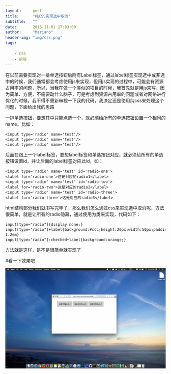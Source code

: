 ```yaml
---
layout:     post
title:      "纯CSS实现选中取消"
subtitle:   ""
date:       2015-11-01 17:03:00
author:     "Mariano"
header-img: "img/css.png"
tags: 

    - CSS  
    - 前端  
---  
```

  
	  
	      
在以前需要实现对一排单选按钮后附有Label标签，通过label标签实现选中或非选中的时候，我们通常都会考虑使用js来实现，但用js实现的过程中，可能会有资源占用率的问题，所以，当我在做一个类似的项目的时候，我首先就是用js来写，因为简单、方便，不需要动什么脑子，可是考虑到资源占用率的问题或者对网络进行优化的时候，我不得不重新审视一下我的代码，我决定还是使用纯css来处理这个问题，下面给出我的思路

一排单选按钮，要想其中只能点选一个，就必须给所有的单选按钮设置一个相同的name。比如：  
  
  
	<input type='radio' name='test'/>
	<input type='radio' name='test'/>
	<inout type='radio' name='test'/>  
	  
后面在跟上一个label标签，要想label标签和单选按钮对应，就必须给所有的单选按钮设置id，并让后面的label标签对应此id，如：  
  
	<input type='radio' name='test' id='radio-one'>
	<label for='radio-one'>这是对应的radio1</label>
	<input type='radio' name='test' id='radio-two'>
	<label for='radio-two'>这是对应的radio2</label>
	<input type='radio' name='test' id='radio-three'>
	<label for='radio-three'>这是对应的radio3</label>  
	  
html结构部分我们就书写完毕了，那么我们怎么通过css来实现选中取消呢，方法很简单，就是让所有的radio隐藏，通过使用为类来实现，代码如下：  
  
	input[type="radio"]{display:none;}
	input[type="radio"]+label{background:#ccc;height:20px;width:50px;padding:1em 1.2em}
	input[type="radio"]:checked+label{background:orange;}  
	  
方法就是这样，是不是很简单就实现了  
  
  
  
    
#看一下效果吧  
  
  
![](/img/css-pure.gif)
	
